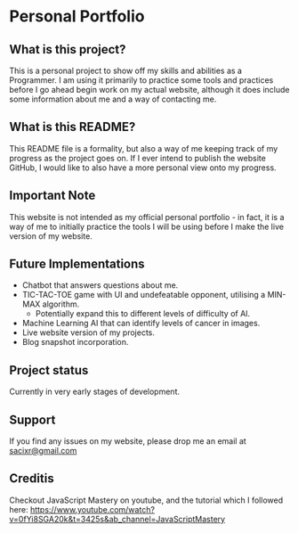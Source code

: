# Personal Portfolio

## What is this project?
This is a personal project to show off my skills and abilities as a Programmer. I am using it primarily to practice some tools and practices before I go ahead begin work on my actual website, although it does include some information about me and a way of contacting me.

## What is this README?
This README file is a formality, but also a way of me keeping track of my progress as the project goes on. If I ever intend to publish the website GitHub, I would like to also have a more personal view onto my progress.

## Important Note
This website is not intended as my official personal portfolio - in fact, it is a way of me to initially practice the tools I will be using before I make the live version of my website.

## Future Implementations
- Chatbot that answers questions about me.
- TIC-TAC-TOE game with UI and undefeatable opponent, utilising a MIN-MAX algorithm.
    - Potentially expand this to different levels of difficulty of AI.
- Machine Learning AI that can identify levels of cancer in images.
- Live website version of my projects.
- Blog snapshot incorporation.

## Project status
Currently in very early stages of development.

## Support
If you find any issues on my website, please drop me an email at sacixr@gmail.com

## Creditis
Checkout JavaScript Mastery on youtube, and the tutorial which I followed here: https://www.youtube.com/watch?v=0fYi8SGA20k&t=3425s&ab_channel=JavaScriptMastery

